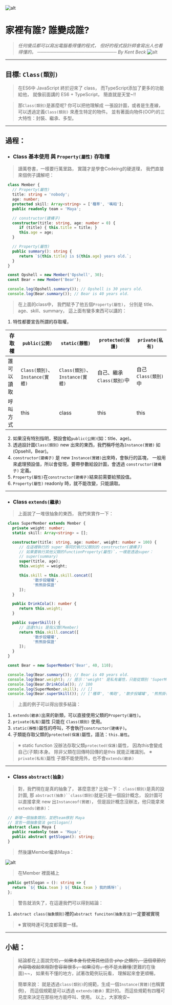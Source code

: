 ![alt](https://)

# 家裡有誰? 誰變成誰?
> *任何傻瓜都可以寫出電腦看得懂的程式，*
> *但好的程式設計師會寫出人也看得懂的。*
> *───────────────────────── By Kent Beck*
![alt](https://)

---
## 目標: `Class(類別)`
   > 在ES6中 JavaScript 終於迎來了 class，
   > 而TypeScript添加了更多的功能給他，
   > 就像前面講的 ES6 + TypeScript，
   > 簡直就是天堂~!!

   > 那`Class(類別)`是甚麼呢?
   > 你可以把他理解成 一張設計圖，或者是生產線，
   > 可以透過定義`Class(類別)` 來產生特定的物件。
   > 並有著面向物件(OOP)的三大特性：封裝、繼承、多型。

---
## 過程：
   - ### Class 基本使用 與 `Property(屬性)` 存取權
   > 讀萬卷書，一樣要行萬里路，
   > 實踐才是學會Codeing的硬道理，
   > 我們直接來個例子講解吧：
   ```typescript
    class Member {
      // Property(屬性)
      title: string = 'nobody';
      age: number;
      protected skill: Array<string> = ['種草', '嘴砲'];
      public readonly team = 'Maya';

      // constructor(建構子)
      constructor(title: string, age: number = 0) {
         if (title) { this.title = title; }
         this.age = age;
      }

      // Property(屬性)
      public summary(): string {
         return `${this.title} is ${this.age} years old.`;
      }
    }

    const Opshell = new Member('Opshell', 30);
    const Bear = new Member('Bear');

    console.log(Opshell.summary()); // Opshell is 30 years old.
    console.log(Bear.summary()); // Bear is 40 years old.
   ```
   > 在上面的class中，
   > 我們賦予了他五個`Property(屬性)`，
   > 分別是 title、age、skill、summary，
   > 這上面有蠻多東西可以講的：
   1. 特性都要宣告所謂的存取權，

   存取權|`public(公開)`|`static(靜態)`|`protected(保護)`|`private(私有)`
   -------------|-------------|-------------|-------------|-------------
   誰可以讀取| `Class(類別)`、 `Instance(實體)` | `Class(類別)`、 `Instance(實體)`| 自己、繼承`Class(類別)`中 | 自己`Class(類別)`中
   呼叫方式| this | class | this | this

   2. 如果沒有特別指明，預設會給`public(公開)`(如：title、age)。
   3. 透過設計圖`Class(類別)` new 出來的東西，我們稱呼他為`Instance(實體)`
      如(Opsehll，Bear)。
   4. `constructor(建構子)` 是 new `Instance(實體)`出來時，會執行的區塊，
      一般用來處理預設值，所以會發現，要帶參數給設計圖，會透過 `constructor(建構子)` 定義。
   5. `Property(屬性)`在`constructor(建構子)`結束前需要給預設值。
   6. `Property(屬性)` readonly 時，就不能改變，只能讀取。

---
   - ### Class `extends(繼承)`
   > 上面說了一堆很抽象的東西，
   > 我們來實作一下：
   ```typescript
    class SuperMember extends Member {
      private weight: number;
      static skill: Array<string> = [];

      constructor(title: string, age: number, weight: number = 100) {
         // 在這裡執行的 super 等同於執行父類別的 constructor(建構子)
         // 如果要執行其他父類的functionProperty(屬性)`，一樣是透過super：
         // super(summary)
         super(title, age);
         this.weight = weight;

         this.skill = this.skill.concat([
               '散步投罐罐',
               '熊熊掛保證'
         ]);
      }

      public DrinkCola(): number {
         return this.weight;
      }

      public superSkill() {
         // 這邊this 是指父類(Member)
         return this.skill.concat([
               '散步投罐罐',
               '熊熊掛保證'
         ]);
      }
    }

    const Bear = new SuperMember('Bear', 40, 110);

    console.log(Bear.summary()); // Bear is 40 years old.
    console.log(Bear.weight); // 提示：'weight' 是私有屬性，只能從類別 'SuperMember' 中存取
    console.log(Bear.DrinkCola()); // 100
    console.log(SuperMember.skill); // []
    console.log(Bear.superSkill()); // ['種草', '嘴砲', '散步投罐罐', '熊熊掛保證', '散步投罐罐', '熊熊掛保證']
   ```
   > 上面的例子可以得出很多結論：
   1. `extends(繼承)`出來的新類，可以直接使用父類的`Property(屬性)`。
   2. `private(私有)`屬性 只能在 `Class(類別)` 使用。
   3. `static(靜態)`屬性的呼叫，不會執行`constructor(建構子)`。
   4. 子類能存取父類的`protected(保護)`屬性，語法：`this.屬性`。

   > ※ static function 沒辦法存取父類`protected(保護)`屬性，
   >    因為this會變成自己(子類)本身。
   >    除非父類在回傳時回傳的是this 就能正確識別。
   > ※ `private(私有)`屬性 子類不能使用外，也不會`extends(繼承)`

---
   - ### Class `abstract(抽象)`
   > 對，我們現在是真的抽象了，
   > 甚麼意思? 比喻一下：
   > `class(類別)`是真的設計圖,
   > 那 `abstract(抽象)``class(類別)`就是只是一個設計概念，
   > 設計圖可以直接拿來 new 出`Instanceof(實體)`，
   > 但是設計概念沒辦法，他只能拿來`extends(繼承)`：
   ```typescript
    // 新增一個抽象類別，並把team移到 Maya
    // 宣告一個抽象發法 getSlogan()
    abstract class Maya {
      public readonly team = 'Maya';
      public abstract getSlogan(): string;
    }
   ```
   > 然後讓Member繼承Maya：

   ![alt](https://)
   > 在Member 裡面補上
   ```typescript
    public getSlogan = (): string => {
      return `${ this.team } ${ this.team } 我的媽呀!`;
    };
   ```
   > 警告就消失了，在這邊我們可以得到結論：
   1. `abstract class(抽象類別)`裡的`abstract funciton(抽象方法)`一定要被實現
   > ※ 實現時連可見度都需要一樣。

---
## 小結：
   > 結論都在上面說完啦~~，
   > 如果本身有使用其他語言 php 之類的，
   > 這個章節的內容吸收起來相對會容易很多，
   > 如果沒有，也不是太難懂~~(更難的在後面)~~，
   > 如果有不懂的地方，試著改範例玩玩看，
   > 理解起來會更順暢，

   > 簡單來說：
   > 就是透過`class(類別)`的規範，生成一個`Instance(實體)`(也稱實例)，
   > 而這個規範是可以透過 `extends(繼承)` 累計的。
   > 而這些規範有四種可見度來決定在那些地方能呼叫、使用。
   > 以上，大家晚安~
